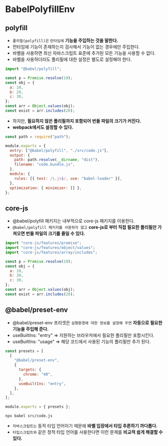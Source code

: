 # BabelPolyfillEnv

## polyfill

- `폴리필(polyfill)은` `런타임에` **기능을 주입하는 것을 말한다.**
- 런타임에 기능이 존재하는지 검사해서 기능이 없는 경우에만 주입한다.
- 바벨을 사용하면 최신 자바스크립트 표준에 추가된 모든 기능을 사용할 수 없다.
- 바벨을 사용하더라도 폴리필에 대한 설정은 별도로 설정해야 한다.

```js
import "@babel/polyfill";

const p = Promise.resolve(10);
const obj = {
  a: 10,
  b: 20,
  c: 30,
};
const arr = Object.values(obj);
const exist = arr.includes(20);
```

- 하지만, **필요하지 않은 폴리필까지 포함되어 번들 파일의 크기가 커진다.**
- **webpack에서도 설정할 수 있다.**

```js
const path = require("path");

module.exports = {
  entry: ["@babel/polyfill", "./src/code.js"],
  output: {
    path: path.resolve(__dirname, "dist"),
    filename: "code.bundle.js",
  },
  module: {
    rules: [{ test: /\.js$/, use: "babel-loader" }],
  },
  optimization: { minimizer: [] },
};
```

## core-js

- @babel/polyfill 패키지는 내부적으로 core-js 패키지를 이용한다.
- `@babel/polyfill 패키지를 사용하지 않고` **core-js로 부터 직접 필요한 폴리필만 가져오면 번들 파일의 크기를 줄일 수 있다.**

```js
import "core-js/features/promise";
import "core-js/features/object/values";
import "core-js/features/array/includes";

const p = Promise.resolve(10);
const obj = {
  a: 10,
  b: 20,
  c: 30,
};
const arr = Object.values(obj);
const exist = arr.includes(20);
```

## @babel/preset-env

- @babel/preset-env 프리셋은 `실행환경에 대한 정보를 설정해 주면` **자동으로 필요한 기능을 주입해 준다.**
- useBuiltIns: "entry" => 지원하는 브라우저에서 필요한 폴리필만 포함시킨다.
- useBuiltIns: "usage" => 해당 코드에서 사용된 기능의 폴리필만 추가 된다.

```js
const presets = [
  [
    "@babel/preset-env",
    {
      targets: {
        chrome: "40",
      },
      useBuiltIns: "entry",
    },
  ],
];

module.exports = { presets };
```

```text
npx babel src/code.js
```

- `자바스크립트는` 동적 타입 언어이기 때문에 **바벨 입장에서 타입 추론하기 까다롭다.**
- `타입스크립트와` 같은 정적 타입 언어를 사용한다면 이런 문제를 **비교적 쉽게 해결할 수 있다.**
